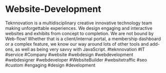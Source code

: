 # Website-Development
Teknnovation is a multidisciplinary creative innovative technology team making unforgettable experiences. We design engaging and interactive websites and exhibits from concept to completion. We are not bound by Web-flow! Whether that is a client/internal portal, a membership dashboard or a complex feature, we know our way around lots of other tools and add-ons, as well as being very savvy with JavaScript. #teknnovation #IT #service #Company #website #webdesign #webdevelopment #webdesigner #webdeveloper #WebsiteBuilder #websitetraffic #seo #custom #engaging #design #development
